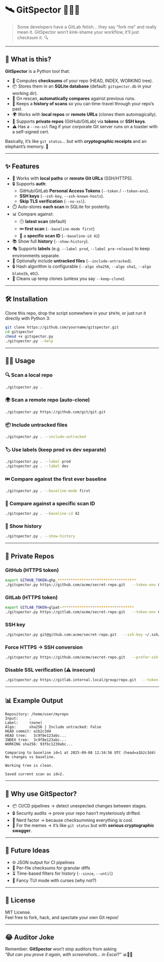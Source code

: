 # 🛰️ GitSpector 🕵️‍♂️✨

> Some developers have a GitLab fetish… they say “fork me” and really mean it. 
> GitSpector won’t kink-shame your workflow, it’ll just checksum it. 🔍

---

## 🚀 What is this?

**GitSpector** is a Python tool that:  
- 🧮 Computes **checksums** of your repo (HEAD, INDEX, WORKING tree).  
- 📦 Stores them in an **SQLite database** (default: `gitspector.db` in your working dir).  
- 🔄 On rescan, **automatically compares** against previous runs.  
- 📜 Keeps a **history of scans** so you can time-travel through your repo’s past.  
- 🌍 Works with **local repos** or **remote URLs** (clones them automagically).  
- 🔐 Supports **private repos** (GitHub/GitLab) via **tokens** or **SSH keys**.  
- ⚠️ Has a `--no-ssl` flag if your corporate Git server runs on a toaster with a self-signed cert.  

Basically, it’s like `git status`… but with **cryptographic receipts** and an elephant’s memory. 🐘

---

## ✨ Features

- 🔗 Works with **local paths** or **remote Git URLs** (SSH/HTTPS).  
- 🔒 Supports **auth**:  
  - GitHub/GitLab **Personal Access Tokens** (`--token` / `--token-env`).  
  - **SSH keys** (`--ssh-key`, `--ssh-known-hosts`).  
  - **Skip TLS verification** (`--no-ssl`).  
- ⏱️ Auto-stores **each scan** in SQLite for posterity.  
- 📊 Compare against:  
  - 🕒 **latest scan** (default)  
  - ⏮️ **first scan** (`--baseline-mode first`)  
  - 🎯 a **specific scan ID** (`--baseline-id 42`)  
- 📚 Show full **history** (`--show-history`).  
- 🎭 Supports **labels** (e.g. `--label prod`, `--label pre-release`) to keep environments separate.  
- 🎒 Optionally include **untracked files** (`--include-untracked`).  
- 🔒 Hash algorithm is configurable (`--algo sha256`, `--algo sha1`, `--algo blake2b`, etc).  
- 🧹 Cleans up temp clones (unless you say `--keep-clone`).  

---

## 🛠️ Installation

Clone this repo, drop the script somewhere in your `$PATH`, or just run it directly with Python 3:

```bash
git clone https://github.com/yourname/gitspector.git
cd gitspector
chmod +x gitspector.py
./gitspector.py --help
```

---

## 🧑‍💻 Usage

### 🔍 Scan a local repo
```bash
./gitspector.py .
```

### 🌍 Scan a remote repo (auto-clone)
```bash
./gitspector.py https://github.com/git/git.git
```

### 📦 Include untracked files
```bash
./gitspector.py . --include-untracked
```

### 🏷️ Use labels (keep prod vs dev separate)
```bash
./gitspector.py . --label prod
./gitspector.py . --label dev
```

### ⏮️ Compare against the first ever baseline
```bash
./gitspector.py . --baseline-mode first
```

### 🎯 Compare against a specific scan ID
```bash
./gitspector.py . --baseline-id 42
```

### 📜 Show history
```bash
./gitspector.py . --show-history
```

---

## 🔐 Private Repos

### GitHub (HTTPS token)
```bash
export GITHUB_TOKEN=ghp_************************************
./gitspector.py https://github.com/acme/secret-repo.git   --token-env GITHUB_TOKEN --provider github
```

### GitLab (HTTPS token)
```bash
export GITLAB_TOKEN=glpat-*********************************
./gitspector.py https://gitlab.com/acme/secret-repo.git   --token-env GITLAB_TOKEN --provider gitlab
```

### SSH key
```bash
./gitspector.py git@github.com:acme/secret-repo.git   --ssh-key ~/.ssh/id_ed25519   --ssh-known-hosts ~/.ssh/known_hosts
```

### Force HTTPS → SSH conversion
```bash
./gitspector.py https://github.com/acme/secret-repo.git   --prefer-ssh --ssh-key ~/.ssh/id_ed25519
```

### Disable SSL verification (⚠️ insecure)
```bash
./gitspector.py https://gitlab.internal.local/group/repo.git   --token-env GITLAB_TOKEN --provider gitlab --no-ssl
```

---

## 📊 Example Output

```text
Repository: /home/user/myrepo
Input:     .
Label:     (none)
Algo:      sha256 | Include untracked: False
HEAD commit: a1b2c3d4
HEAD tree:   3c9f8e123abc...
INDEX tree:  3c9f8e123abc...
WORKING sha256: 93fbc1239abc...

Comparing to baseline id=1 at 2025-09-08 12:34:56 UTC (head=a1b2c3d4)
No changes vs baseline.

Working tree is clean.

Saved current scan as id=2.
```

---

## 🎉 Why use GitSpector?

- 📦 CI/CD pipelines → detect unexpected changes between stages.  
- 🔒 Security audits → prove your repo hasn’t mysteriously drifted.  
- 🧙 Nerd factor → because checksumming everything is cool.  
- 🗿 For the memes → it’s like `git status` but with **serious cryptographic swagger**.  

---

## 🦄 Future Ideas

- 🌐 JSON output for CI pipelines  
- 🧩 Per-file checksums for granular diffs  
- ⏳ Time-based filters for history (`--since`, `--until`)  
- 🎨 Fancy TUI mode with curses (why not?)  

---

## 🐙 License

MIT License.  
Feel free to fork, hack, and spectate your own Git repos!  

---

## 😂 Auditor Joke

Remember: **GitSpector** won’t stop auditors from asking  
*“But can you prove it again, with screenshots… in Excel?”* 📊🕵️‍♀️  
